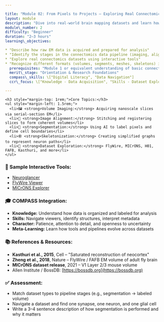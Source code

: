 ```yaml
---

title: "Module 02: From Pixels to Projects — Exploring Real Connectomics Datasets"
layout: module
description: "Dive into real-world brain mapping datasets and learn how EM images become 3D digital reconstructions of the brain."
module\_number: 2
difficulty: "Beginner"
duration: "2–3 hours"
learning\_objectives:

* "Describe how raw EM data is acquired and prepared for analysis"
* "Identify the stages in the connectomics data pipeline (imaging, alignment, segmentation, skeletonization)"
* "Explore real connectomics datasets using interactive tools"
* "Recognize different formats (volumes, segments, meshes, skeletons) in current datasets"
  prerequisites: "Module 1 or equivalent understanding of basic connectomics"
  merit\_stage: "Orientation & Research Foundations"
  compass\_skills: \["Digital Literacy", "Data Navigation"]
  ccr\_focus: \["Knowledge - Data Acquisition", "Skills - Dataset Exploration"]

---
```


```
<h3 style="margin-top: 1rem;">Core Topics:</h3>
<ul style="margin-left: 1.5rem;">
  <li>🖼️ <strong>Volume Imaging:</strong> Acquiring nanoscale slices via serial-section EM</li>
  <li>🔗 <strong>Image Alignment:</strong> Stitching and registering slices to form coherent volumes</li>
  <li>🧩 <strong>Segmentation:</strong> Using AI to label pixels and define cell boundaries</li>
  <li>🕸️ <strong>Skeletonization:</strong> Creating simplified graphs to represent neuron paths</li>
  <li>🧠 <strong>Dataset Exploration:</strong> FlyWire, MICrONS, H01, FAFB, Kasthuri, and more</li>
</ul>
```

### 🧪 Sample Interactive Tools:

* [Neuroglancer](https://neuroglancer-demo.appspot.com/)
* [FlyWire Viewer](https://flywire.ai)
* [MICrONS Explorer](https://www.microns-explorer.org)

### 🎓 COMPASS Integration:

* **Knowledge:** Understand how data is organized and labeled for analysis
* **Skills:** Navigate viewers, identify structures, interpret metadata
* **Character:** Patience, attention to detail, and openness to uncertainty
* **Meta-Learning:** Learn how tools and pipelines evolve across datasets

### 📚 References & Resources:

* **Kasthuri et al., 2015**, Cell – "Saturated reconstruction of neocortex"
* **Zheng et al., 2018**, Nature – FlyWire / FAFB EM volume of adult fly brain
* **MICrONS dataset release**, 2021 – V1 Layer 2/3 mouse volume
* Allen Institute / BossDB: [https://bossdb.org](https://bossdb.org)

### ✅ Assessment:

* Match dataset types to pipeline stages (e.g., segmentation → labeled volume)
* Navigate a dataset and find one synapse, one neuron, and one glial cell
* Write a 3–4 sentence description of how segmentation is performed and why it matters
